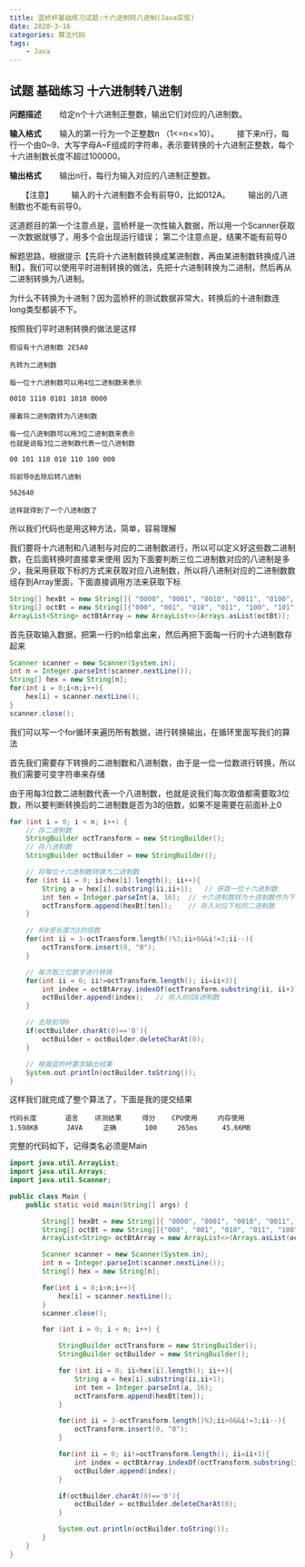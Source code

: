 ```yaml
---
title: 蓝桥杯基础练习试题:十六进制转八进制(Java实现)
date: 2020-3-16
categories: 算法代码
tags:
    - Java
---
```


## 试题 基础练习 十六进制转八进制

**问题描述**
　　给定n个十六进制正整数，输出它们对应的八进制数。

**输入格式**
　　输入的第一行为一个正整数n （1<=n<=10）。
　　接下来n行，每行一个由0~9、大写字母A~F组成的字符串，表示要转换的十六进制正整数，每个十六进制数长度不超过100000。

**输出格式**
　　输出n行，每行为输入对应的八进制正整数。

　　【注意】
　　输入的十六进制数不会有前导0，比如012A。
　　输出的八进制数也不能有前导0。

这道题目的第一个注意点是，蓝桥杯是一次性输入数据，所以用一个Scanner获取一次数据就够了，用多个会出现运行错误；
第二个注意点是，结果不能有前导0

解题思路，根据提示【先将十六进制数转换成某进制数，再由某进制数转换成八进制】，我们可以使用平时进制转换的做法，先把十六进制转换为二进制，然后再从二进制转换为八进制。
<!--more-->
为什么不转换为十进制？因为蓝桥杯的测试数据非常大，转换后的十进制数连long类型都装不下。

按照我们平时进制转换的做法是这样

```Text
假设有十六进制数 2E5A0

先转为二进制数

每一位十六进制数可以用4位二进制数来表示

0010 1110 0101 1010 0000

接着将二进制数转为八进制数

每一位八进制数可以用3位二进制数来表示
也就是说每3位二进制数代表一位八进制数

00 101 110 010 110 100 000

将前导0去除后转八进制

562640

这样就得到了一个八进制数了
```

所以我们代码也是用这种方法，简单，容易理解

我们要将十六进制和八进制与对应的二进制数进行，所以可以定义好这些数二进制数，在后面转换时直接拿来使用
因为下面要判断三位二进制数对应的八进制是多少，我采用获取下标的方式来获取对应八进制数，所以将八进制对应的二进制数数组存到Array里面，下面直接调用方法来获取下标

```Java
String[] hexBt = new String[]{ "0000", "0001", "0010", "0011", "0100", "0101", "0110", "0111", "1000", "1001", "1010", "1011", "1100", "1101", "1110", "1111"};
String[] octBt = new String[]{"000", "001", "010", "011", "100", "101", "110", "111"};
ArrayList<String> octBtArray = new ArrayList<>(Arrays.asList(octBt));
```

首先获取输入数据，把第一行的n给拿出来，然后再把下面每一行的十六进制数存起来

```Java
Scanner scanner = new Scanner(System.in);
int n = Integer.parseInt(scanner.nextLine());
String[] hex = new String[n];
for(int i = 0;i<n;i++){
    hex[i] = scanner.nextLine();
}
scanner.close();
```

我们可以写一个for循环来遍历所有数据，进行转换输出，在循环里面写我们的算法

首先我们需要存下转换的二进制数和八进制数，由于是一位一位数进行转换，所以我们需要可变字符串来存储

由于用每3位数二进制数代表一个八进制数，也就是说我们每次取值都需要取3位数，所以要判断转换后的二进制数是否为3的倍数，如果不是需要在前面补上0

```Java
for (int i = 0; i < n; i++) {
    // 存二进制数
    StringBuilder octTransform = new StringBuilder();
    // 存八进制数
    StringBuilder octBuilder = new StringBuilder();

    // 将每位十六进制数转换为二进制数
    for (int ii = 0; ii<hex[i].length(); ii++){
        String a = hex[i].substring(ii,ii+1);   // 获取一位十六进制数
        int ten = Integer.parseInt(a, 16);  // 十六进制数转为十进制数作为下标
        octTransform.append(hexBt[ten]);    // 存入对应下标的二进制数
    }

    // 补0至长度为3的倍数
    for(int ii = 3-octTransform.length()%3;ii>0&&i!=3;ii--){
        octTransform.insert(0, "0");
    }

    // 每次取三位数字进行转换
    for(int ii = 0; ii!=octTransform.length(); ii=ii+3){
        int index = octBtArray.indexOf(octTransform.substring(ii, ii+3));   // 判断取到的3位数在octBt数组的位置
        octBuilder.append(index);   // 存入对应8进制数
    }

    // 去除前导0
    if(octBuilder.charAt(0)=='0'){
        octBuilder = octBuilder.deleteCharAt(0);
    }

    // 根据蓝桥杯要求输出结果
    System.out.println(octBuilder.toString());
}

```

这样我们就完成了整个算法了，下面是我的提交结果

```Text
代码长度       语言    评测结果     得分    CPU使用     内存使用
1.598KB       JAVA     正确       100     265ms      45.66MB
```

完整的代码如下，记得类名必须是Main

```Java
import java.util.ArrayList;
import java.util.Arrays;
import java.util.Scanner;

public class Main {
    public static void main(String[] args) {

        String[] hexBt = new String[]{ "0000", "0001", "0010", "0011", "0100", "0101", "0110", "0111", "1000", "1001", "1010", "1011", "1100", "1101", "1110", "1111"};
        String[] octBt = new String[]{"000", "001", "010", "011", "100", "101", "110", "111"};
        ArrayList<String> octBtArray = new ArrayList<>(Arrays.asList(octBt));

        Scanner scanner = new Scanner(System.in);
        int n = Integer.parseInt(scanner.nextLine());
        String[] hex = new String[n];

        for(int i = 0;i<n;i++){
            hex[i] = scanner.nextLine();
        }
        scanner.close();

        for (int i = 0; i < n; i++) {

            StringBuilder octTransform = new StringBuilder();
            StringBuilder octBuilder = new StringBuilder();

            for (int ii = 0; ii<hex[i].length(); ii++){
                String a = hex[i].substring(ii,ii+1);
                int ten = Integer.parseInt(a, 16);
                octTransform.append(hexBt[ten]);
            }

            for(int ii = 3-octTransform.length()%3;ii>0&&i!=3;ii--){
                octTransform.insert(0, "0");
            }

            for(int ii = 0; ii!=octTransform.length(); ii=ii+3){
                int index = octBtArray.indexOf(octTransform.substring(ii, ii+3));
                octBuilder.append(index);
            }

            if(octBuilder.charAt(0)=='0'){
                octBuilder = octBuilder.deleteCharAt(0);
            }

            System.out.println(octBuilder.toString());
        }
    }
}
```
